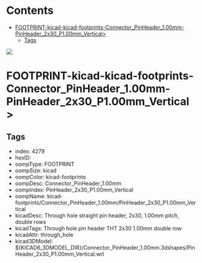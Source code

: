 



Contents
========

* [FOOTPRINT-kicad-kicad-footprints-Connector_PinHeader_1.00mm-PinHeader_2x30_P1.00mm_Vertical>](#footprint-kicad-kicad-footprints-connector_pinheader_100mm-pinheader_2x30_p100mm_vertical)
	* [Tags](#tags)
  
![][im]
# FOOTPRINT-kicad-kicad-footprints-Connector_PinHeader_1.00mm-PinHeader_2x30_P1.00mm_Vertical>

## Tags

- index: 4279
- hexID: 
- oompType: FOOTPRINT
- oompSize: kicad
- oompColor: kicad-footprints
- oompDesc: Connector_PinHeader_1.00mm
- oompIndex: PinHeader_2x30_P1.00mm_Vertical
- oompName: kicad-footprints/Connector_PinHeader_1.00mm/PinHeader_2x30_P1.00mm_Vertical
- kicadDesc: Through hole straight pin header, 2x30, 1.00mm pitch, double rows
- kicadTags: Through hole pin header THT 2x30 1.00mm double row
- kicadAttr: through_hole
- kicad3DModel: ${KICAD6_3DMODEL_DIR}/Connector_PinHeader_1.00mm.3dshapes/PinHeader_2x30_P1.00mm_Vertical.wrl



[im]: image.png
